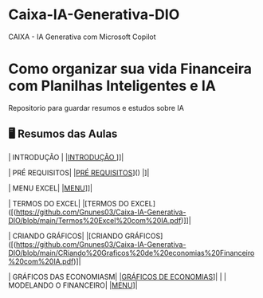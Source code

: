 # Caixa-IA-Generativa-DIO
CAIXA - IA Generativa com Microsoft Copilot

# Como organizar sua vida Financeira com Planilhas Inteligentes e IA
Repositorio para guardar resumos e estudos sobre IA


## 🖥️ Resumos das Aulas


| INTRODUÇÃO | |[INTRODUÇÃO ](https://github.com/Gnunes03/TesteGIT/blob/main/introducao%20financeiro%20com%20IA.pdf)]]|

|  PRÉ REQUISITOS| |[PRÉ REQUISITOS]([https://github.com/Gnunes03/Caixa-IA-Generativa-DIO/blob/main/PRE%20requisitos%20Financeiro%20com%20IA.pdf)]() |]|

|  MENU EXCEL| |[MENU](https://github.com/Gnunes03/Caixa-IA-Generativa-DIO/blob/main/menu%20Excel%20Financeiro%20IA.pdf)]]|

|  TERMOS DO EXCEL| |[TERMOS DO EXCEL]([(https://github.com/Gnunes03/Caixa-IA-Generativa-DIO/blob/main/Termos%20Excel%20com%20IA.pdf)]]|

|  CRIANDO GRÁFICOS| |[CRIANDO GRÁFICOS]([(https://github.com/Gnunes03/Caixa-IA-Generativa-DIO/blob/main/CRiando%20Graficos%20de%20economias%20Financeiro%20com%20IA.pdf)]|

|  GRÁFICOS DAS ECONOMIASM| |[GRÁFICOS DE ECONOMIAS]([(https://github.com/Gnunes03/Caixa-IA-Generativa-DIO/blob/main/CRiando%20Graficos%20de%20economias%20Financeiro%20com%20IA.pdf))]|
|
| MODELANDO O FINANCEIRO| |[MENU]([https://github.com/Gnunes03/Caixa-IA-Generativa-DIO/blob/main/Modeloando%20%20Financeiro%20IA.pdf)]|

